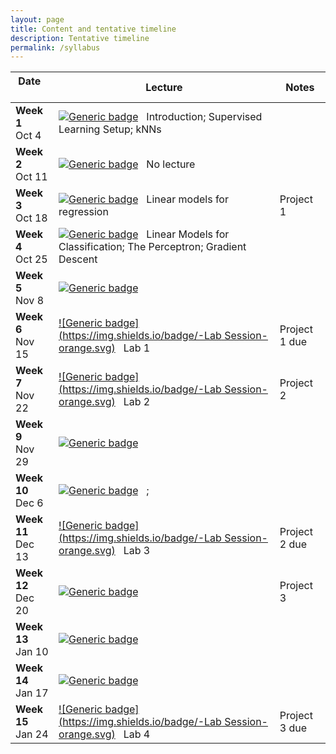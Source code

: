 ```yaml
---
layout: page
title: Content and tentative timeline
description: Tentative timeline
permalink: /syllabus
---
```


|  Date     &nbsp; &nbsp;&nbsp; &nbsp;&nbsp; &nbsp;  | Lecture           | Notes |
| --------- | --------------- | ------ |
| **Week 1** <br> Oct 4       | [![Generic badge](https://img.shields.io/badge/-Lecture-blue.svg)](https://shields.io/) &nbsp; Introduction; Supervised Learning Setup; kNNs   |   |
| **Week 2** <br> Oct 11      | [![Generic badge](https://img.shields.io/badge/-Lecture-blue.svg)](https://shields.io/) &nbsp; No lecture     |    |
| **Week 3** <br> Oct 18      | [![Generic badge](https://img.shields.io/badge/-Lecture-blue.svg)](https://shields.io/) &nbsp; Linear models for regression       |  Project 1  |
| **Week 4** <br> Oct 25      |  [![Generic badge](https://img.shields.io/badge/-Lecture-blue.svg)](https://shields.io/) &nbsp; Linear Models for Classification; The Perceptron; Gradient Descent     |    |
| **Week 5** <br> Nov 8      | [![Generic badge](https://img.shields.io/badge/-Lecture-blue.svg)](https://shields.io/) &nbsp;      |    |
| **Week 6** <br> Nov 15      |  [![Generic badge](https://img.shields.io/badge/-Lab Session-orange.svg)](https://shields.io/) &nbsp; Lab 1  |  Project 1 due    |
| **Week 7** <br> Nov 22      |  [![Generic badge](https://img.shields.io/badge/-Lab Session-orange.svg)](https://shields.io/) &nbsp; Lab 2     | Project 2  |
| **Week 9** <br> Nov 29      | [![Generic badge](https://img.shields.io/badge/-Lecture-blue.svg)](https://shields.io/) &nbsp;     |    |
| **Week 10** <br> Dec 6      | [![Generic badge](https://img.shields.io/badge/-Lecture-blue.svg)](https://shields.io/) &nbsp; ;      |    |
| **Week 11** <br> Dec 13      | [![Generic badge](https://img.shields.io/badge/-Lab Session-orange.svg)](https://shields.io/) &nbsp; Lab 3   |  Project 2 due  |
| **Week 12** <br> Dec 20     | [![Generic badge](https://img.shields.io/badge/-Lecture-blue.svg)](https://shields.io/) &nbsp;      |  Project 3 |
| **Week 13** <br> Jan 10      | [![Generic badge](https://img.shields.io/badge/-Lecture-blue.svg)](https://shields.io/) &nbsp;        |    |
| **Week 14** <br> Jan 17      | [![Generic badge](https://img.shields.io/badge/-Lecture-blue.svg)](https://shields.io/) &nbsp;      |    |
| **Week 15** <br> Jan 24      | [![Generic badge](https://img.shields.io/badge/-Lab Session-orange.svg)](https://shields.io/) &nbsp; Lab 4    | Project 3 due |

